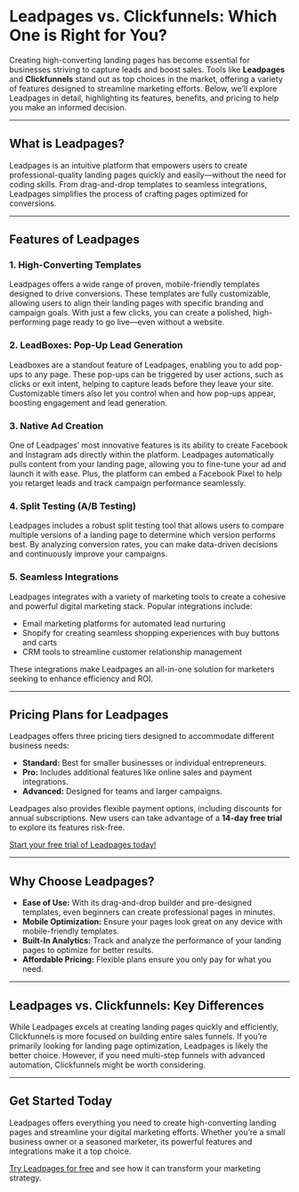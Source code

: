 # Leadpages vs. Clickfunnels: Which One is Right for You?

Creating high-converting landing pages has become essential for businesses striving to capture leads and boost sales. Tools like **Leadpages** and **Clickfunnels** stand out as top choices in the market, offering a variety of features designed to streamline marketing efforts. Below, we’ll explore Leadpages in detail, highlighting its features, benefits, and pricing to help you make an informed decision.

---

## What is Leadpages?

Leadpages is an intuitive platform that empowers users to create professional-quality landing pages quickly and easily—without the need for coding skills. From drag-and-drop templates to seamless integrations, Leadpages simplifies the process of crafting pages optimized for conversions.

---

## Features of Leadpages

### 1. High-Converting Templates
Leadpages offers a wide range of proven, mobile-friendly templates designed to drive conversions. These templates are fully customizable, allowing users to align their landing pages with specific branding and campaign goals. With just a few clicks, you can create a polished, high-performing page ready to go live—even without a website.

### 2. LeadBoxes: Pop-Up Lead Generation
Leadboxes are a standout feature of Leadpages, enabling you to add pop-ups to any page. These pop-ups can be triggered by user actions, such as clicks or exit intent, helping to capture leads before they leave your site. Customizable timers also let you control when and how pop-ups appear, boosting engagement and lead generation.

### 3. Native Ad Creation
One of Leadpages’ most innovative features is its ability to create Facebook and Instagram ads directly within the platform. Leadpages automatically pulls content from your landing page, allowing you to fine-tune your ad and launch it with ease. Plus, the platform can embed a Facebook Pixel to help you retarget leads and track campaign performance seamlessly.

### 4. Split Testing (A/B Testing)
Leadpages includes a robust split testing tool that allows users to compare multiple versions of a landing page to determine which version performs best. By analyzing conversion rates, you can make data-driven decisions and continuously improve your campaigns.

### 5. Seamless Integrations
Leadpages integrates with a variety of marketing tools to create a cohesive and powerful digital marketing stack. Popular integrations include:
- Email marketing platforms for automated lead nurturing
- Shopify for creating seamless shopping experiences with buy buttons and carts
- CRM tools to streamline customer relationship management

These integrations make Leadpages an all-in-one solution for marketers seeking to enhance efficiency and ROI.

---

## Pricing Plans for Leadpages

Leadpages offers three pricing tiers designed to accommodate different business needs:
- **Standard:** Best for smaller businesses or individual entrepreneurs.
- **Pro:** Includes additional features like online sales and payment integrations.
- **Advanced:** Designed for teams and larger campaigns.

Leadpages also provides flexible payment options, including discounts for annual subscriptions. New users can take advantage of a **14-day free trial** to explore its features risk-free.

[Start your free trial of Leadpages today!](https://bit.ly/LEadPages)

---

## Why Choose Leadpages?

- **Ease of Use:** With its drag-and-drop builder and pre-designed templates, even beginners can create professional pages in minutes.
- **Mobile Optimization:** Ensure your pages look great on any device with mobile-friendly templates.
- **Built-In Analytics:** Track and analyze the performance of your landing pages to optimize for better results.
- **Affordable Pricing:** Flexible plans ensure you only pay for what you need.

---

## Leadpages vs. Clickfunnels: Key Differences

While Leadpages excels at creating landing pages quickly and efficiently, Clickfunnels is more focused on building entire sales funnels. If you’re primarily looking for landing page optimization, Leadpages is likely the better choice. However, if you need multi-step funnels with advanced automation, Clickfunnels might be worth considering.

---

## Get Started Today

Leadpages offers everything you need to create high-converting landing pages and streamline your digital marketing efforts. Whether you’re a small business owner or a seasoned marketer, its powerful features and integrations make it a top choice.

[Try Leadpages for free](https://bit.ly/LEadPages) and see how it can transform your marketing strategy.

